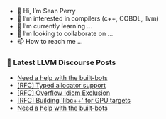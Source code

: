 - 👋 Hi, I’m Sean Perry
- 👀 I’m interested in compilers (c++, COBOL, llvm)
- 🌱 I’m currently learning ...
- 💞️ I’m looking to collaborate on ...
- 📫 How to reach me ...

<!---
s66perry/s66perry is a ✨ special ✨ repository because its `README.md` (this file) appears on your GitHub profile.
You can click the Preview link to take a look at your changes.
--->
### 📕 Latest LLVM Discourse Posts

<!-- DISCOURSE-LLVM:START -->
- [Need a help with the built-bots](https://discourse.llvm.org/t/need-a-help-with-the-built-bots/79437#post_10)
- [[RFC] Typed allocator support](https://discourse.llvm.org/t/rfc-typed-allocator-support/79720#post_11)
- [[RFC] Overflow Idiom Exclusion](https://discourse.llvm.org/t/rfc-overflow-idiom-exclusion/80093#post_8)
- [[RFC] Building &#39;libc++&#39; for GPU targets](https://discourse.llvm.org/t/rfc-building-libc-for-gpu-targets/80216#post_8)
- [Need a help with the built-bots](https://discourse.llvm.org/t/need-a-help-with-the-built-bots/79437#post_9)
<!-- DISCOURSE-LLVM:END -->
